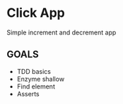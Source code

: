 # Click App
Simple increment and decrement app
## GOALS
- TDD basics
- Enzyme shallow
- Find element
- Asserts

